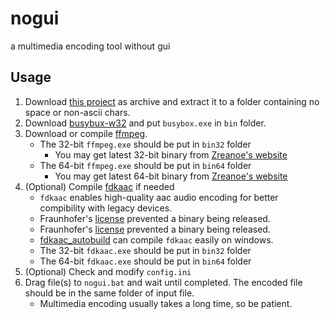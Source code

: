 # nogui
a multimedia encoding tool without gui

## Usage
1. Download [this project](https://github.com/myfreeer/nogui/archive/master.zip) as archive and extract it to a folder containing no space or non-ascii chars.
2. Download [busybux-w32](https://frippery.org/files/busybox/busybox.exe) and put `busybox.exe` in `bin` folder.
3. Download or compile [ffmpeg](https://ffmpeg.org/).
    * The 32-bit `ffmpeg.exe` should be put in `bin32` folder
        * You may get latest 32-bit binary from [Zreanoe's website](http://ffmpeg.zeranoe.com/builds/win32/static/ffmpeg-latest-win32-static.7z)
    * The 64-bit `ffmpeg.exe` should be put in `bin64` folder
        * You may get latest 64-bit binary from [Zreanoe's website](http://ffmpeg.zeranoe.com/builds/win64/static/ffmpeg-latest-win64-static.7z)
4. (Optional) Compile [fdkaac](https://github.com/nu774/fdkaac) if needed
    * `fdkaac` enables high-quality aac audio encoding for better compibility with legacy devices.
    * Fraunhofer's [license](https://android.googlesource.com/platform/external/aac/+/master/NOTICE) prevented a binary being released.
    * Fraunhofer's [license](https://android.googlesource.com/platform/external/aac/+/master/NOTICE) prevented a binary being released.
    * [fdkaac_autobuild](https://github.com/nu774/fdkaac_autobuild) can compile `fdkaac` easily on windows.
    * The 32-bit `fdkaac.exe` should be put in `bin32` folder
    * The 64-bit `fdkaac.exe` should be put in `bin64` folder
5. (Optional) Check and modify `config.ini`
6. Drag file(s) to `nogui.bat` and wait until completed. The encoded file should be in the same folder of input file.
    * Multimedia encoding usually takes a long time, so be patient.